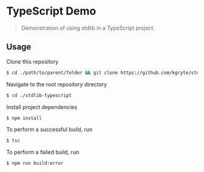 <!--

@license Apache-2.0

Copyright (c) 2020 Athan Reines.

Licensed under the Apache License, Version 2.0 (the "License");
you may not use this file except in compliance with the License.
You may obtain a copy of the License at

   http://www.apache.org/licenses/LICENSE-2.0

Unless required by applicable law or agreed to in writing, software
distributed under the License is distributed on an "AS IS" BASIS,
WITHOUT WARRANTIES OR CONDITIONS OF ANY KIND, either express or implied.
See the License for the specific language governing permissions and
limitations under the License.

-->

# TypeScript Demo

> Demonstration of using stdlib in a TypeScript project.

## Usage

Clone this repository

```bash
$ cd ./path/to/parent/folder && git clone https://github.com/kgryte/stdlib-typescript.git
```

Navigate to the root repository directory

```bash
$ cd ./stdlib-typescript
```

Install project dependencies

```bash
$ npm install
```

To perform a successful build, run

```bash
$ tsc
```

To perform a failed build, run

```bash
$ npm run build:error
```
